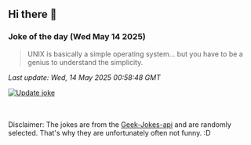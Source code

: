 ## Hi there 👋

### Joke of the day (Wed May 14 2025)
<!-- joke -->
>UNIX is basically a simple operating system... but you have to be a genius to understand the simplicity.
<!-- /joke -->

*Last update: Wed, 14 May 2025 00:58:48 GMT*

[![Update joke](https://github.com/nclskfm/nclskfm/actions/workflows/joke.yml/badge.svg)](https://github.com/nclskfm/nclskfm/actions/workflows/joke.yml)

<br><br>
Disclaimer: The jokes are from the [Geek-Jokes-api](https://github.com/sameerkumar18/geek-joke-api) and are randomly selected. That's why they are unfortunately often not funny. :D
